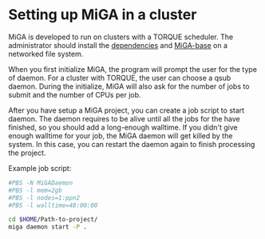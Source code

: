 # Setting up MiGA in a cluster

MiGA is developed to run on clusters with a TORQUE scheduler. The administrator
should install the [dependencies](/part2/requirements) and
[MiGA-base](/part2/installation) on a networked file system.

When you first initialize MiGA, the program will prompt the user for the type of
daemon. For a cluster with TORQUE, the user can choose a qsub daemon. During the
initialize, MiGA will also ask for the number of jobs to submit and the number
of CPUs per job.

After you have setup a MiGA project, you can create a job script to start
daemon. The daemon requires to be alive until all the jobs for the have
finished, so you should add a long-enough walltime. If you didn't give enough
walltime for your job, the MiGA daemon will get killed by the system. In this
case, you can restart the daemon again to finish processing the project.

Example job script:

```bash
#PBS -N MiGADaemon
#PBS -l mem=2gb
#PBS -l nodes=1:ppn2
#PBS -l walltime=48:00:00

cd $HOME/Path-to-project/
miga daemon start -P .
```
